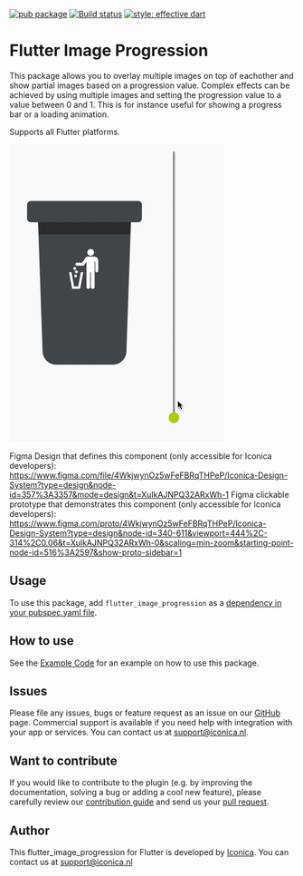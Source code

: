 [![pub package](https://img.shields.io/pub/v/flutter_image_progression.svg)](https://github.com/Iconica-Development) [![Build status](https://img.shields.io/github/workflow/status/Iconica-Development/flutter_image_progression/CI)](https://github.com/Iconica-Development/flutter_image_progression/actions/new) [![style: effective dart](https://img.shields.io/badge/style-effective_dart-40c4ff.svg)](https://github.com/tenhobi/effective_dart) 

# Flutter Image Progression

This package allows you to overlay multiple images on top of eachother and show partial images based on a progression value. Complex effects can be achieved by using multiple images and setting the progression value to a value between 0 and 1. This is for instance useful for showing a progress bar or a loading animation.

Supports all Flutter platforms.

![Image Progression GIF](flutter_image_progression.gif)

Figma Design that defines this component (only accessible for Iconica developers): https://www.figma.com/file/4WkjwynOz5wFeFBRqTHPeP/Iconica-Design-System?type=design&node-id=357%3A3357&mode=design&t=XulkAJNPQ32ARxWh-1
Figma clickable prototype that demonstrates this component (only accessible for Iconica developers): https://www.figma.com/proto/4WkjwynOz5wFeFBRqTHPeP/Iconica-Design-System?type=design&node-id=340-611&viewport=444%2C-314%2C0.06&t=XulkAJNPQ32ARxWh-0&scaling=min-zoom&starting-point-node-id=516%3A2597&show-proto-sidebar=1

## Usage

To use this package, add `flutter_image_progression` as a [dependency in your pubspec.yaml file](https://flutter.dev/docs/development/platform-integration/platform-channels).

## How to use

See the [Example Code](example/lib/main.dart) for an example on how to use this package.

## Issues

Please file any issues, bugs or feature request as an issue on our [GitHub](https://github.com/Iconica-Development/flutter_image_progression) page. Commercial support is available if you need help with integration with your app or services. You can contact us at [support@iconica.nl](mailto:support@iconica.nl).

## Want to contribute

If you would like to contribute to the plugin (e.g. by improving the documentation, solving a bug or adding a cool new feature), please carefully review our [contribution guide](./CONTRIBUTING.md) and send us your [pull request](https://github.com/Iconica-Development/flutter_image_progression/pulls).

## Author

This flutter_image_progression for Flutter is developed by [Iconica](https://iconica.nl). You can contact us at <support@iconica.nl>
